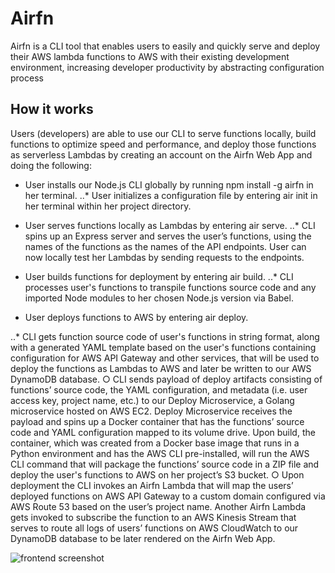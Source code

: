 # Airfn

Airfn is a CLI tool that enables users to easily and quickly serve and deploy their AWS lambda functions to AWS with their existing development environment, increasing developer productivity by abstracting configuration process

## How it works

Users (developers) are able to use our CLI to serve functions locally, build functions to
optimize speed and performance, and deploy those functions as serverless Lambdas by
creating an account on the Airfn Web App and doing the following:

* User installs our Node.js CLI globally by running npm install -g airfn in
her terminal.
..* User initializes a configuration file by entering air init in her terminal
within her project directory.

* User serves functions locally as Lambdas by entering air serve.
..* CLI spins up an Express server and serves the user’s functions, using the
names of the functions as the names of the API endpoints. User can now
locally test her Lambdas by sending requests to the endpoints.
* User builds functions for deployment by entering air build.
..* CLI processes user&#39;s functions to transpile functions source code and any
imported Node modules to her chosen Node.js version via Babel.

* User deploys functions to AWS by entering air deploy.

..* CLI gets function source code of user&#39;s functions in string format, along
with a generated YAML template based on the user&#39;s functions containing
configuration for AWS API Gateway and other services, that will be used
to deploy the functions as Lambdas to AWS and later be written to our
AWS DynamoDB database.
○ CLI sends payload of deploy artifacts consisting of functions’ source code,
the YAML configuration, and metadata (i.e. user access key, project
name, etc.) to our Deploy Microservice, a Golang microservice hosted on
AWS EC2. Deploy Microservice receives the payload and spins up a
Docker container that has the functions’ source code and YAML
configuration mapped to its volume drive. Upon build, the container, which
was created from a Docker base image that runs in a Python environment
and has the AWS CLI pre-installed, will run the AWS CLI command that
will package the functions’ source code in a ZIP file and deploy the user&#39;s
functions to AWS on her project’s S3 bucket.
○ Upon deployment the CLI invokes an Airfn Lambda that will map the
users’ deployed functions on AWS API Gateway to a custom domain
configured via AWS Route 53 based on the user’s project name. Another
Airfn Lambda gets invoked to subscribe the function to an AWS Kinesis
Stream that serves to route all logs of users’ functions on AWS
CloudWatch to our DynamoDB database to be later rendered on the Airfn
Web App.

![frontend screenshot](https://s3.amazonaws.com/poly-screenshots.angel.co/Project/20/1013350/954b61538d818b4302bca271bd0e0a6e-original.png)
